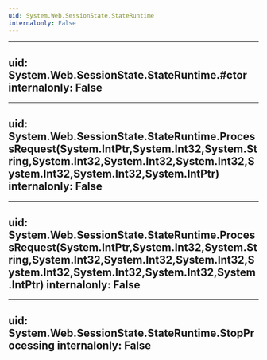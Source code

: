```yaml
---
uid: System.Web.SessionState.StateRuntime
internalonly: False
---
```


---
uid: System.Web.SessionState.StateRuntime.#ctor
internalonly: False
---

---
uid: System.Web.SessionState.StateRuntime.ProcessRequest(System.IntPtr,System.Int32,System.String,System.Int32,System.Int32,System.Int32,System.Int32,System.Int32,System.IntPtr)
internalonly: False
---

---
uid: System.Web.SessionState.StateRuntime.ProcessRequest(System.IntPtr,System.Int32,System.String,System.Int32,System.Int32,System.Int32,System.Int32,System.Int32,System.Int32,System.IntPtr)
internalonly: False
---

---
uid: System.Web.SessionState.StateRuntime.StopProcessing
internalonly: False
---
